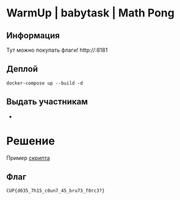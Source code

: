 # WarmUp | babytask | Math Pong

## Информация
Тут можно покупать флаги!
http://<domain>:8181

## Деплой
`docker-compose up --build -d`

## Выдать участникам
-

# Решение
Пример [скрипта](solve/gpb_math_ponger.py)

## Флаг
`CUP{d035_7h15_c0un7_45_bru73_f0rc3?}`

